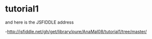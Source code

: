 # tutorial1

and here is the JSFIDDLE address
  
 -http://jsfiddle.net/gh/get/library/pure/AnaMal08/tutorial1/tree/master/
